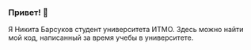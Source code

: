 ### Привет! 🎉

 Я Никита Барсуков студент университета ИТМО. Здесь можно найти мой код, написанный за время учебы в университете. 
